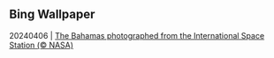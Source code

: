 ## Bing Wallpaper
20240406 | [The Bahamas photographed from the International Space Station (© NASA)](https://cn.bing.com/th?id=OHR.BahamasSpace_ROW5059428334_UHD.jpg)
